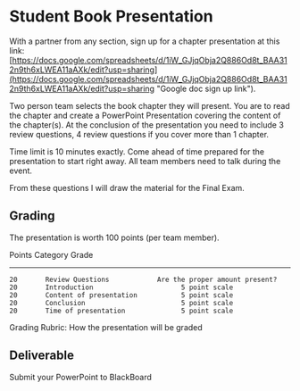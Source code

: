 # Student Book Presentation

With a partner from any section, sign up for a chapter presentation at this link: [https://docs.google.com/spreadsheets/d/1iW_GJjqObja2Q886Od8t_BAA312n9th6xLWEA11aAXk/edit?usp=sharing](https://docs.google.com/spreadsheets/d/1iW_GJjqObja2Q886Od8t_BAA312n9th6xLWEA11aAXk/edit?usp=sharing "Google doc sign up link").  

Two person team selects the book chapter they will present.  You are to read the chapter and create a PowerPoint Presentation covering the content of the chapter(s).   At the conclusion of the presentation you need to include 3 review questions, 4 review questions if you cover more than 1 chapter.

Time limit is 10 minutes exactly.  Come ahead of time prepared for the presentation to start right away.  All team members need to talk during the event.

From these questions I will draw the material for the Final Exam.

## Grading

The presentation is worth 100 points (per team member).

   Points          Category                        Grade
----------- --------------------------- ----------------------------------
    20       Review Questions            Are the proper amount present?
    20       Introduction                      5 point scale 
    20       Content of presentation           5 point scale
    20       Conclusion                        5 point scale
    20       Time of presentation              5 point scale

Grading Rubric: How the presentation will be graded

## Deliverable

Submit your PowerPoint to BlackBoard